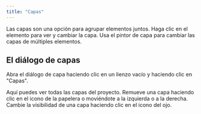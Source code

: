 ```yaml
---
title: "Capas"
---
```


Las capas son una opción para agrupar elementos juntos. Haga clic en el elemento para ver y cambiar la capa. Usa el pintor de capa [](painters/layer.md) para cambiar las capas de múltiples elementos.

## El diálogo de capas

Abra el diálogo de capa haciendo clic en un lienzo vacío y haciendo clic en "Capas".

Aquí puedes ver todas las capas del proyecto. Remueve una capa haciendo clic en el icono de la papelera o moviéndote a la izquierda o a la derecha. Cambie la visibilidad de una capa haciendo clic en el icono del ojo.
